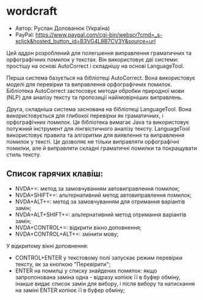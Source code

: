 # wordcraft

* Автор: Руслан Долованюк (Україна)
* PayPal: https://www.paypal.com/cgi-bin/webscr?cmd=_s-xclick&hosted_button_id=B3VG4L8B7CV3Y&source=url


Цей аддон розроблений для полегшення виправлення граматичних та орфографічних помилок у текстах.
Він використовує дві системи: простішу на основі AutoCorrect і складнішу на основі LanguageTool.

Перша система базується на бібліотеці AutoCorrect.
Вона використовує моделі для перевірки та виправлення орфографічних помилок. Бібліотека AutoCorrect застосовує методи обробки природної мови (NLP) для аналізу тексту та пропозиції найімовірніших виправлень.

Друга, складніша система заснована на бібліотеці LanguageTool.
Вона використовується для глибокої перевірки як граматичних, і орфографічних помилок. Ця бібліотека вимагає Java та використовує потужний інструмент для лінгвістичного аналізу тексту.
LanguageTool використовує правила та алгоритми для виявлення та виправлення помилок у тексті. Це дозволяє не тільки виправляти орфографічні помилки, але й виправляти складні граматичні помилки та покращувати стиль тексту.

## Список гарячих клавіш:
* NVDA+=: метод за замовчуванням автовиправлення помилок;
* NVDA+SHIFT+=: альтернативний метод автовиправлення помилок;
* NVDA+ALT+=: метод за замовчуванням для отримання варіантів замін;
* NVDA+ALT+SHIFT+=: альтернативний метод отримання варіантів замін;
* NVDA+CONTROL+=: відкрити вікно доповнення;
* NVDA+CONTROL+ALT+=: змінити мову;

У відкритому вікні доповнення:
* CONTROL+ENTER у текстовому полі запускає режим перевірки тексту, як за кнопкою "Перевірити";
* ENTER на помилці у списку знайдених помилок: якщо запропонована заміна одна - відразу копіює її в буфер обміну, інакше видає список замін для вибору, і після вибору та натискання на заміні ENTER копіює її в буфер обміну;
